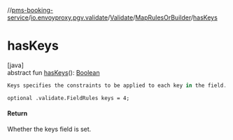 //[pms-booking-service](../../../../index.md)/[io.envoyproxy.pgv.validate](../../index.md)/[Validate](../index.md)/[MapRulesOrBuilder](index.md)/[hasKeys](has-keys.md)

# hasKeys

[java]\
abstract fun [hasKeys](has-keys.md)(): [Boolean](https://kotlinlang.org/api/core/kotlin-stdlib/kotlin/-boolean/index.html)

```kotlin
Keys specifies the constraints to be applied to each key in the field.

```
`optional .validate.FieldRules keys = 4;`

#### Return

Whether the keys field is set.